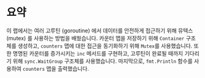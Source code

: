 # 요약

이 랩에서는 여러 고루틴 (goroutine) 에서 데이터를 안전하게 접근하기 위해 뮤텍스 (mutex) 를 사용하는 방법을 배웠습니다. 카운터 맵을 저장하기 위해 `Container` 구조체를 생성하고, `counters` 맵에 대한 접근을 동기화하기 위해 `Mutex`를 사용했습니다. 또한 명명된 카운터를 증가시키는 `inc` 메서드를 구현하고, 고루틴이 완료될 때까지 기다리기 위해 `sync.WaitGroup` 구조체를 사용했습니다. 마지막으로, `fmt.Println` 함수를 사용하여 `counters` 맵을 출력했습니다.
